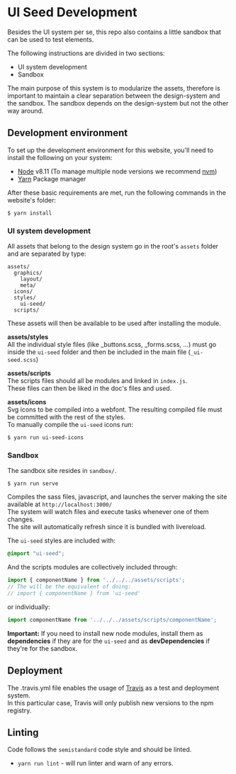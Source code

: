 # UI Seed Development

Besides the UI system per se, this repo also contains a little sandbox that can be used to test elements.  

The following instructions are divided in two sections:
- UI system development
- Sandbox

The main purpose of this system is to modularize the assets, therefore is important to maintain a clear separation between the design-system and the sandbox. The sandbox depends on the design-system but not the other way around.

## Development environment
To set up the development environment for this website, you'll need to install the following on your system:

- [Node](http://nodejs.org/) v8.11 (To manage multiple node versions we recommend [nvm](https://github.com/creationix/nvm))
- [Yarn](https://yarnpkg.com/) Package manager

After these basic requirements are met, run the following commands in the website's folder:
```
$ yarn install
```

### UI system development
All assets that belong to the design system go in the root's `assets` folder and are separated by type:
```
assets/
  graphics/
    layout/
    meta/
  icons/
  styles/
    ui-seed/
  scripts/
```
These assets will then be available to be used after installing the module.

**assets/styles**  
All the individual style files (like _buttons.scss, _forms.scss, ...) must go inside the `ui-seed` folder and then be included in the main file (`_ui-seed.scss`)

**assets/scripts**  
The scripts files should all be modules and linked in `index.js`.  
These files can then be liked in the doc's files and used.

**assets/icons**  
Svg icons to be compiled into a webfont. The resulting compiled file must be committed with the rest of the styles.  
To manually compile the `ui-seed` icons run:
```
$ yarn run ui-seed-icons
```

### Sandbox
The sandbox site resides in `sandbox/`.

```
$ yarn run serve
```
Compiles the sass files, javascript, and launches the server making the site available at `http://localhost:3000/`  
The system will watch files and execute tasks whenever one of them changes.  
The site will automatically refresh since it is bundled with livereload.


The `ui-seed` styles are included with:
```scss
@import "ui-seed";
```

And the scripts modules are collectively included through:
```js
import { componentName } from '../../../assets/scripts';
// The will be the equivalent of doing:
// import { componentName } from 'ui-seed'
```

or individually:
```js
import componentName from '../../../assets/scripts/componentName';
```

**Important:** If you need to install new node modules, install them as **dependencies** if they are for the `ui-seed` and as **devDependencies** if they're for the sandbox.

## Deployment
The .travis.yml file enables the usage of [Travis](http://travis.org) as a test and deployment system.  
In this particular case, Travis will only publish new versions to the npm registry.

## Linting
Code follows the `semistandard` code style and should be linted.
- `yarn run lint` - will run linter and warn of any errors.
